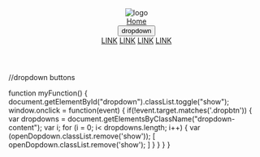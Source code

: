 <header class="top-container" id="header">
      <div class="row">
          <div class="col-2">
             <img src="#" alt="logo">
          </div>
          <div class="col-4">
            <nav class="main-nav">
              <a href="Home">Home</a>
              <div class="dropdown">
                <button onclick="myFunction()" class="dropbtn">dropdown</button>
                <div id="Dropdown" class="dropdown-content">
                  <div id="Dropdown" class="dropdown-content">
                    <a href="#">LINK</a>
                    <a href="#">LINK</a>
                    <a href="#">LINK</a>
                    <a href="#">LINK</a>
                  </div>
                </div>
              </div>
            </nav>
          </div>
      </div>
  </header>
  //dropdown buttons

function myFunction() {
    document.getElementById("dropdown").classList.toggle("show");
    window.onclick = function(event) {
        if(!event.target.matches('.dropbtn')) {
            var dropdowns = document.getElementsByClassName("dropdown-content");
            var i;
            for (i = 0; i< dropdowns.length; i++) {
                var (openDopdown.classList.remove('show')); [
                    openDopdown.classList.remove('show');
                ]
            }
        }
    }
}